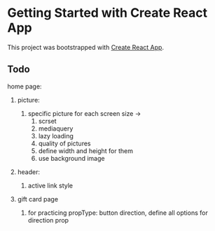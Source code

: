 # Getting Started with Create React App

This project was bootstrapped with [Create React App](https://github.com/facebook/create-react-app).

## Todo

home page:

1. picture:

   1. specific picture for each screen size ->
      1. scrset
      2. mediaquery
      3. lazy loading
      4. quality of pictures
      5. define width and height for them
      6. use background image

2. header:
   1. active link style
3. gift card page
   1. for practicing propType: button direction, define all options for direction prop
